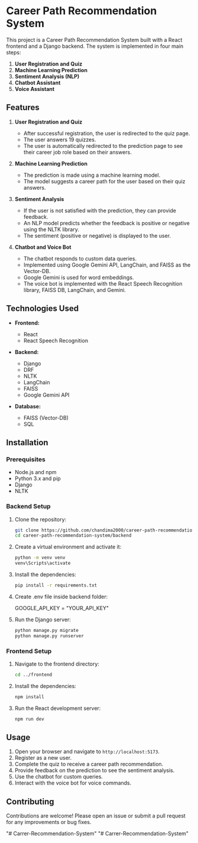 # Career Path Recommendation System

This project is a Career Path Recommendation System built with a React frontend and a Django backend. The system is implemented in four main steps:

1. **User Registration and Quiz**
2. **Machine Learning Prediction**
3. **Sentiment Analysis (NLP)**
4. **Chatbot Assistant**
5. **Voice Assistant**

## Features

1. **User Registration and Quiz**
   - After successful registration, the user is redirected to the quiz page.
   - The user answers 19 quizzes.
   - The user is automatically redirected to the prediction page to see their career job role based on their answers.

2. **Machine Learning Prediction**
   - The prediction is made using a machine learning model.
   - The model suggests a career path for the user based on their quiz answers.

3. **Sentiment Analysis**
   - If the user is not satisfied with the prediction, they can provide feedback.
   - An NLP model predicts whether the feedback is positive or negative using the NLTK library.
   - The sentiment (positive or negative) is displayed to the user.

4. **Chatbot and Voice Bot**
   - The chatbot responds to custom data queries.
   - Implemented using Google Gemini API, LangChain, and FAISS as the Vector-DB.
   - Google Gemini is used for word embeddings.
   - The voice bot is implemented with the React Speech Recognition library, FAISS DB, LangChain, and Gemini.

## Technologies Used

- **Frontend:**
  - React
  - React Speech Recognition

- **Backend:**
  - Django
  - DRF
  - NLTK
  - LangChain
  - FAISS
  - Google Gemini API

- **Database:**
  - FAISS (Vector-DB)
  - SQL

## Installation

### Prerequisites

- Node.js and npm
- Python 3.x and pip
- Django
- NLTK

### Backend Setup

1. Clone the repository:
    ```bash
    git clone https://github.com/chandima2000/career-path-recommendation-system.git
    cd career-path-recommendation-system/backend
    ```

2. Create a virtual environment and activate it:
    ```bash
    python -m venv venv
    venv\Scripts\activate
    ```

3. Install the dependencies:
    ```bash
    pip install -r requirements.txt
      ```
4. Create .env file inside backend folder:

   GOOGLE_API_KEY = "YOUR_API_KEY"

5. Run the Django server:
    ```bash
    python manage.py migrate
    python manage.py runserver
    ```

### Frontend Setup

1. Navigate to the frontend directory:
    ```bash
    cd ../frontend
    ```

2. Install the dependencies:
    ```bash
    npm install
    ```

3. Run the React development server:
    ```bash
    npm run dev
    ```

## Usage

1. Open your browser and navigate to `http://localhost:5173`.
2. Register as a new user.
3. Complete the quiz to receive a career path recommendation.
4. Provide feedback on the prediction to see the sentiment analysis.
5. Use the chatbot for custom queries.
6. Interact with the voice bot for voice commands.

## Contributing

Contributions are welcome! Please open an issue or submit a pull request for any improvements or bug fixes.


"# Carrer-Recommendation-System" 
"# Carrer-Recommendation-System" 
